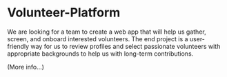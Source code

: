 # Volunteer-Platform

We are looking for a team to create a web app that will help us gather, screen, and onboard interested volunteers. The end project is a user-friendly way for us to review profiles and select passionate volunteers with appropriate backgrounds to help us with long-term contributions.

(More info...)
